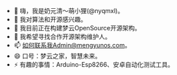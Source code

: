 - 👋 嗨，我是奶元清～萌小狸(@nyqmxl)。
- 👀 我对算法和开源感兴趣。
- 🌱 我目前正在构建梦云OpenSource开源架构。
- 💞️ 我希望寻找合作开源架构维护人。
- 📫 如何联系我Admin@mengyunos.com。
- 😄 口号：梦云之家，智慧未来。
- ⚡ 有趣的事情：Arduino-Esp8266、安卓自动化测试工具。

<!---
nyqmxl/nyqmxl是✨ 特殊的✨ 存储库，因为它的`README.md`（此文件）出现在您的GitHub配置文件中。
您可以单击“预览”链接查看您的更改。
--->

